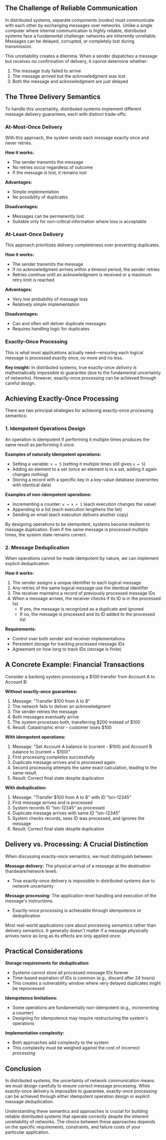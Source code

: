 ## The Challenge of Reliable Communication

In distributed systems, separate components (nodes) must communicate with each other by exchanging messages over networks. Unlike a single computer where internal communication is highly reliable, distributed systems face a fundamental challenge: networks are inherently unreliable. Messages can be delayed, corrupted, or completely lost during transmission.

This unreliability creates a dilemma. When a sender dispatches a message but receives no confirmation of delivery, it cannot determine whether:

1. The message truly failed to arrive
2. The message arrived but the acknowledgment was lost
3. Both the message and acknowledgment are just delayed

## The Three Delivery Semantics

To handle this uncertainty, distributed systems implement different message delivery guarantees, each with distinct trade-offs:

### At-Most-Once Delivery

With this approach, the system sends each message exactly once and never retries.

**How it works:**

- The sender transmits the message
- No retries occur regardless of outcome
- If the message is lost, it remains lost

**Advantages:**

- Simple implementation
- No possibility of duplicates

**Disadvantages:**

- Messages can be permanently lost
- Suitable only for non-critical information where loss is acceptable

### At-Least-Once Delivery

This approach prioritizes delivery completeness over preventing duplicates.

**How it works:**

- The sender transmits the message
- If no acknowledgment arrives within a timeout period, the sender retries
- Retries continue until an acknowledgment is received or a maximum retry limit is reached

**Advantages:**

- Very low probability of message loss
- Relatively simple implementation

**Disadvantages:**

- Can and often will deliver duplicate messages
- Requires handling logic for duplicates

### Exactly-Once Processing

This is what most applications actually need—ensuring each logical message is processed exactly once, no more and no less.

**Key insight:** In distributed systems, true exactly-once _delivery_ is mathematically impossible to guarantee (due to the fundamental uncertainty of networks). However, exactly-once _processing_ can be achieved through careful design.

## Achieving Exactly-Once Processing

There are two principal strategies for achieving exactly-once processing semantics:

### 1. Idempotent Operations Design

An operation is idempotent if performing it multiple times produces the same result as performing it once.

**Examples of naturally idempotent operations:**

- Setting a variable: `x = 5` (setting it multiple times still gives `x = 5`)
- Adding an element to a set (once an element is in a set, adding it again changes nothing)
- Storing a record with a specific key in a key-value database (overwrites with identical data)

**Examples of non-idempotent operations:**

- Incrementing a counter: `x = x + 1` (each execution changes the value)
- Appending to a list (each execution lengthens the list)
- Sending an email (each execution delivers another copy)

By designing operations to be idempotent, systems become resilient to message duplication. Even if the same message is processed multiple times, the system state remains correct.

### 2. Message Deduplication

When operations cannot be made idempotent by nature, we can implement explicit deduplication:

**How it works:**

1. The sender assigns a unique identifier to each logical message
2. Any retries of the same logical message use the identical identifier
3. The receiver maintains a record of previously processed message IDs
4. When a message arrives, the receiver checks if its ID is in the processed list
    - If yes, the message is recognized as a duplicate and ignored
    - If no, the message is processed and its ID added to the processed list

**Requirements:**

- Control over both sender and receiver implementations
- Persistent storage for tracking processed message IDs
- Agreement on how long to track IDs (storage is finite)

## A Concrete Example: Financial Transactions

Consider a banking system processing a $100 transfer from Account A to Account B:

**Without exactly-once guarantees:**

1. Message: "Transfer $100 from A to B"
2. The network fails to deliver an acknowledgment
3. The sender retries the message
4. Both messages eventually arrive
5. The system processes both, transferring $200 instead of $100
6. Result: Catastrophic error - customer loses $100

**With idempotent operations:**

1. Message: "Set Account A balance to (current - $100) and Account B balance to (current + $100)"
2. First processing completes successfully
3. Duplicate message arrives and is processed again
4. Second processing attempts the same exact calculation, leading to the same result
5. Result: Correct final state despite duplication

**With deduplication:**

1. Message: "Transfer $100 from A to B" with ID "txn-12345"
2. First message arrives and is processed
3. System records ID "txn-12345" as processed
4. Duplicate message arrives with same ID "txn-12345"
5. System checks records, sees ID was processed, and ignores the message
6. Result: Correct final state despite duplication

## Delivery vs. Processing: A Crucial Distinction

When discussing exactly-once semantics, we must distinguish between:

**Message delivery:** The physical arrival of a message at the destination (hardware/network level).

- True exactly-once delivery is impossible in distributed systems due to network uncertainty

**Message processing:** The application-level handling and execution of the message's instructions.

- Exactly-once processing is achievable through idempotence or deduplication

Most real-world applications care about processing semantics rather than delivery semantics. It generally doesn't matter if a message physically arrives twice as long as its effects are only applied once.

## Practical Considerations

**Storage requirements for deduplication:**

- Systems cannot store all processed message IDs forever
- Time-based expiration of IDs is common (e.g., discard after 24 hours)
- This creates a vulnerability window where very delayed duplicates might be reprocessed

**Idempotence limitations:**

- Some operations are fundamentally non-idempotent (e.g., incrementing a counter)
- Designing for idempotence may require restructuring the system's operations

**Implementation complexity:**

- Both approaches add complexity to the system
- This complexity must be weighed against the cost of incorrect processing

## Conclusion

In distributed systems, the uncertainty of network communication means we must design carefully to ensure correct message processing. While exactly-once delivery is impossible to guarantee, exactly-once processing can be achieved through either idempotent operation design or explicit message deduplication.

Understanding these semantics and approaches is crucial for building reliable distributed systems that operate correctly despite the inherent unreliability of networks. The choice between these approaches depends on the specific requirements, constraints, and failure costs of your particular application.